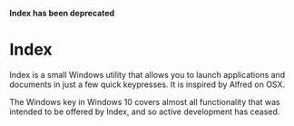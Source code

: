 <strong>Index has been deprecated</strong>

# Index

Index is a small Windows utility that allows you to launch applications and documents in just a few quick keypresses. It is inspired by Alfred on OSX.

The Windows key in Windows 10 covers almost all functionality that was intended to be offered by Index, and so active development has ceased.